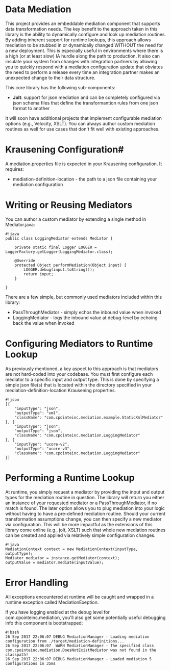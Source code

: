 # Data Mediation #
This project provides an embeddable mediation component that supports data transformation needs.  The key benefit to the approach taken in this library is the ability to dynamically configure and look up mediation routines.  By adding inherent support for runtime lookups, this approach allows mediation to be stubbed in or dynamically changed WITHOUT the need for a new deployment.  This is especially useful in environments where there is a high (or at least slow) IA hurdle along the path to production.  It also can insulate your system from changes with integration partners by allowing you to quickly respond with a mediation configuration update that obviates the need to perform a release every time an integration partner makes an unexpected change to their data structure.

This core library has the following sub-components:

* **Jolt**: support for json mediation and can be completely configured via json schema files that define the transformantion rules from one json format to another

It will soon have additional projects that implement configurable mediation options (e.g., Velocity, XSLT).  You can always author custom mediation routines as well for use cases that don't fit well with existing approaches.

# Krausening Configuration#
A mediation.properties file is expected in your Krausening configuration.  It requires:

* mediation-definition-location - the path to a json file containing your mediation configuration

# Writing or Reusing Mediators #
You can author a custom mediator by extending a single method in Mediator.java:
```
#!java
public class LoggingMediator extends Mediator {

    private static final Logger LOGGER = LoggerFactory.getLogger(LoggingMediator.class);

    @Override
    protected Object performMediation(Object input) {
        LOGGER.debug(input.toString());
        return input;
    }

}
```  

There are a few simple, but commonly used mediators included within this library:

* PassThroughMediator - simply echos the inbound value when invoked
* LoggingMediator - logs the inbound value at debug-level by echoing back the value when invoked

# Configuring Mediators to Runtime Lookup #
As previously mentioned, a key aspect to this approach is that mediators are not hard-coded into your codebase.  You must first configure each mediator to a specific input and output type.  This is done by specifying a simple json file(s) that is located within the directory specified in your mediation-definition-location Krausening properties.
```
#!json
[{
	"inputType": "json",
	"outputType": "xml",
	"className": "com.cpointeinc.mediation.example.StaticXmlMediator"
}, {
	"inputType": "json",
	"outputType": "json",
	"className": "com.cpointeinc.mediation.LoggingMediator"
}, {
	"inputType": "ucore-v2",
	"outputType": "ucore-v3",
	"className": "com.cpointeinc.mediation.LoggingMediator"
}]
```

# Performing a Runtime Lookup #
At runtime, you simply request a mediator by providing the input and output types for the mediation routine in question.  The library will return you either an instance of your requested mediator or a PassThroughMediator, if no match is found.  The later option allows you to plug mediation into your logic without having to have a pre-defined mediation routine.  Should your current transformation assumptions change, you can then specify a new mediator via configuration.  This will be more impactful as the extensions of this library come online (e.g., jolt, XSLT) such that whole new mediation routines can be created and applied via relatively simple configuration changes. 
```
#!java
MediationContext context = new MediationContext(inputType, outputType);
Mediator mediator = instance.getMediator(context);
outputValue = mediator.mediate(inputValue);
```

# Error Handling #
All exceptions encountered at runtime will be caught and wrapped in a runtime exception called MediationExeption.

If you have logging enabled at the debug level for com.cpointeinc.mediation, you'll also get some potentially useful debugging info this component is bootstrapped:
```
#!bash
26 Sep 2017 22:06:07 DEBUG MediationManager - Loading mediation configuration from ./target/mediation-definitions...
26 Sep 2017 22:06:07  WARN MediationManager - The specified class com.cpointeinc.mediation.DoesNotExistMediator was not found in the classpath!
26 Sep 2017 22:06:07 DEBUG MediationManager - Loaded mediation 5 configurations in 35ms
```